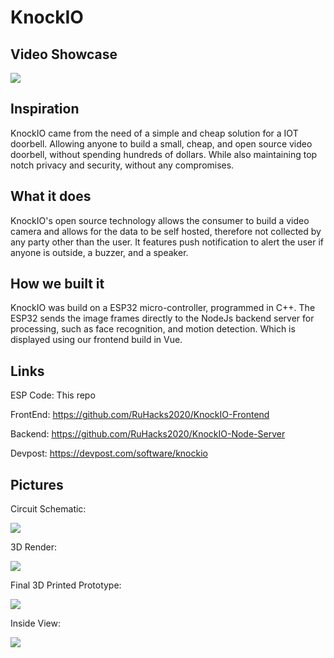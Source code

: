 # KnockIO

## Video Showcase

[![](http://img.youtube.com/vi/06vP1Mp9uDY/0.jpg)](http://www.youtube.com/watch?v=06vP1Mp9uDY "")


## Inspiration
KnockIO came from the need of a simple and cheap solution for a IOT doorbell. Allowing anyone to build a small, cheap, and open source video doorbell, without spending hundreds of dollars. While also maintaining top notch privacy and security, without any compromises.


## What it does
KnockIO's open source technology allows the consumer to build a video camera and allows for the data to be self hosted, therefore not collected by any party other than the user. It features push notification to alert the user if anyone is outside, a buzzer, and a speaker. 


## How we built it
KnockIO was build on a ESP32 micro-controller, programmed in C++. The ESP32 sends the image frames directly to the NodeJs backend server for processing, such as face recognition, and motion detection. Which is displayed using our frontend build in Vue. 


## Links

ESP Code: This repo

FrontEnd: https://github.com/RuHacks2020/KnockIO-Frontend

Backend: https://github.com/RuHacks2020/KnockIO-Node-Server

Devpost: https://devpost.com/software/knockio


## Pictures

Circuit Schematic:

![](https://i.imgur.com/4pN8AFMl.png)

3D Render:

![](https://i.imgur.com/7AOqwdX.png)

Final 3D Printed Prototype:

![](https://i.imgur.com/aFjwors.jpg)

Inside View:

![](https://i.imgur.com/WMIREXs.jpg)

